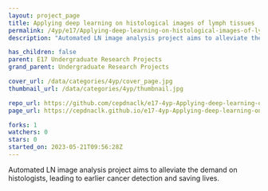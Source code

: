 ```yaml
---
layout: project_page
title: Applying deep learning on histological images of lymph tissues
permalink: /4yp/e17/Applying-deep-learning-on-histological-images-of-lymph-tissues/
description: "Automated LN image analysis project aims to alleviate the demand on histologists, leading to earlier cancer detection and saving lives."

has_children: false
parent: E17 Undergraduate Research Projects
grand_parent: Undergraduate Research Projects

cover_url: /data/categories/4yp/cover_page.jpg
thumbnail_url: /data/categories/4yp/thumbnail.jpg

repo_url: https://github.com/cepdnaclk/e17-4yp-Applying-deep-learning-on-histological-images-of-lymph-tissues
page_url: https://cepdnaclk.github.io/e17-4yp-Applying-deep-learning-on-histological-images-of-lymph-tissues

forks: 1
watchers: 0
stars: 0
started_on: 2023-05-21T09:56:28Z
---
```

Automated LN image analysis project aims to alleviate the demand on histologists, leading to earlier cancer detection and saving lives.

